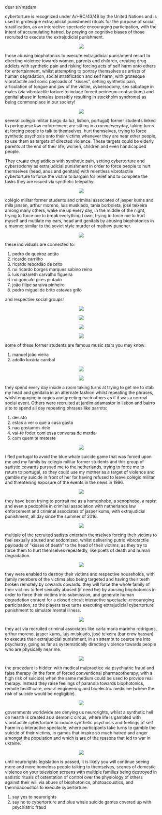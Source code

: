 dear sir/madam


<span translate="no">cybertorture</span> is recognized under <span translate="no">A/HRC/43/49</span> by the <span translate="no">United Nations</span> and is used in grotesque extrajudicial punishment rituals for the purpose of social stratification, as an interactive spectacle encouraging participation, with the intent of accumulating hatred, by preying on cognitive biases of those recruited to execute the extrajudicial punishment.


<p align="center" width="100%"><img src="https://raw.githubusercontent.com/strikles/atac-data/main/assets/img/jesus/golgota.png"></p>


those abusing <span translate="no">biophotonics</span> to execute extrajudicial punishment resort to directing violence towards women, parents and children, creating drug addicts with synthetic pain and risking forcing acts of self harm onto others for entertainment, whilst attempting to portray themselves as artists of human degradation, social stratification and self harm, with grotesque vibrotactile and sonic payloads of "kisses", setting synthetic pain, articulation of tongue and jaw of the victim, <span translate="no">cybersodomy</span>, sex sabotage in males (via vibrotactile torture to induce forced perineum contractions) and genital abuse in females (possibly resulting in stockholm syndrome) as being commonplace in our society!


<p align="center" width="100%"><img src="https://raw.githubusercontent.com/strikles/atac-data/main/assets/img/jesus/jesus_lamb.png"></p>


several <span translate="no">colégio militar</span> (largo da luz, lisbon, portugal) former students linked to portuguese law enforcement are sitting in a room everyday, taking turns at forcing people to talk to themselves, hurt themselves, trying to force synthetic psychosis onto their victims whenever they are near other people, to use them as targets of directed violence. These targets could be elderly parents at the end of their life, women,  children and even handicapped people. 

They create drug addicts with synthetic pain, setting <span translate="no">cybertorture</span> and <span translate="no">cybersodomy</span> as extrajudicial punishment in order to force people to hurt themselves (head, anus and genitals) with relentless vibrotactile <span translate="no">cybertorture</span> to force the victim to bargain for relief and to complete the tasks they are issued via synthetic telepathy.


<p align="center" width="100%"><img src="https://raw.githubusercontent.com/strikles/atac-data/main/assets/img/jesus/joseph.png"></p>


<span translate="no">colégio militar</span> former students and criminal associates of <span translate="no">jasper kums</span> and <span translate="no">mila jansen</span>, <span translate="no">arthur moreno</span>, <span translate="no">luis muskiado</span>, <span translate="no">tania borboleta</span>, <span translate="no">josé teixeira</span> among many others, wake me up every day, in the middle of the night, trying to force me to break everything I own, trying to force me to hurt myself and mutilate my ears, head and genitals by abusing <span translate="no">biophotonics</span> in a manner similar to the soviet style murder of <span translate="no">mathew puncher</span>.


<p align="center" width="100%"><img src="https://raw.githubusercontent.com/strikles/atac-data/main/assets/img/jasper_kums.png"></p>


these individuals are connected to:


1. <span translate="no">pedro de queiroz antão</span>
2. <span translate="no">ricardo carrilho</span>
3. <span translate="no">ricardo rebordão de brito</span>
4. <span translate="no">rui ricardo borges marques sabino reino</span>
5. <span translate="no">luis nazareth carvalho figueira</span>
6. <span translate="no">rui goncalo pires pintado</span>
7. <span translate="no">joão filipe saraiva pinheiro</span>
8. <span translate="no">pedro miguel de brito esteves grilo</span>


and respective social groups!


<p align="center" width="100%"><img src="https://raw.githubusercontent.com/strikles/atac-data/main/assets/img/rrb.png"></p>

<p align="center" width="100%"><img src="https://raw.githubusercontent.com/strikles/atac-data/main/assets/img/luis_figueira.png"></p>

<p align="center" width="100%"><img src="https://raw.githubusercontent.com/strikles/atac-data/main/assets/img/pedro_grilo.png"></p>

<p align="center" width="100%"><img src="https://raw.githubusercontent.com/strikles/atac-data/main/assets/img/pinheiro.png"></p>


some of these former students are famous music stars you may know:


1. <span translate="no">manuel joão vieira</span>
2. <span translate="no">adolfo luxúria canibal</span>


<p align="center" width="100%"><img src="https://raw.githubusercontent.com/strikles/atac-data/main/assets/img/mjv.png"></p>

<p align="center" width="100%"><img src="https://raw.githubusercontent.com/strikles/atac-data/main/assets/img/alc.png"></p>


they spend every day inside a room taking turns at trying to get me to stab my head and genitalia in an alternate fashion whilst repeating the phrases, whilst engaging in orgies and greeting each others as if it was a normal social event. Others were recruited at <span translate="no">jardim adamastor</span> in lisbon and <span translate="no">bairro alto</span> to spend all day repeating phrases like parrots:


1. <span translate="no">desisto</span>
2. <span translate="no">estas a ver o que a casa gasta</span>
3. <span translate="no">nao gostamos dele</span>
4. <span translate="no">vai-te foder com essa conversa de merda</span>
5. <span translate="no">com quem te meteste</span>


<p align="center" width="100%"><img src="https://raw.githubusercontent.com/strikles/atac-data/main/assets/img/jesus/golgota.png"></p>


i fled portugal to avoid the blue whale suicide game that was forced upon me and my family by <span translate="no">colégio militar</span> former students and this group of sadistic cowards pursued me to the netherlands, trying to force me to return to portugal, so they could use my mother as a target of violence and gamble my suicide in front of her for having refused to leave <span translate="no">colégio militar</span> and threatening exposure of the events in the news in 1996.


<p align="center" width="100%"><img src="https://raw.githubusercontent.com/strikles/atac-data/main/assets/img/jesus/jesus_carrying_cross.png"></p>


they have been trying to portrait me as a homophobe, a xenophobe, a rapist and even a pedophile in criminal association with netherlands law enforcement and criminal associates of <span translate="no">jasper kums</span>, with extrajudicial punishment, all day since the summer of 2016.


<p align="center" width="100%"><img src="https://raw.githubusercontent.com/strikles/atac-data/main/assets/img/jesus/jesus_cross.png"></p>


multiple of the recruited sadists entertain themselves forcing their victims to feel sexually abused and sodomized, whilst delivering putrid vibrotactile payloads of "kisses of death" to the head of their victims, as they try to force them to hurt themselves repeatedly, like poets of death and human degradation.


<p align="center" width="100%"><img src="https://raw.githubusercontent.com/strikles/atac-data/main/assets/img/jesus/holy_spirit.png"></p>


they were enabled to destroy their victims and respective households, with family members of the victims also being targeted and having their teeth broken remotely by cowards cowards. they will force the whole family of their victims to feel sexually abused (if need be) by abusing <span translate="no">biophotonics</span> in order to force their victims into submission, and generate human degradation content for a closed circuit interactive spectacle, encouraging participation, so the players take turns executing extrajudicial <span translate="no">cybertorture</span> punishment to simulate mental illness.


<p align="center" width="100%"><img src="https://raw.githubusercontent.com/strikles/atac-data/main/assets/img/jesus/monk.png"></p>


they act via recruited criminal associates like <span translate="no">carla maria marinho rodrigues</span>, <span translate="no">arthur moreno</span>, <span translate="no">jasper kums</span>, <span translate="no">luis muskiado</span>, <span translate="no">josé teixeira (bar crew hassan)</span> to execute their extrajudicial punishment, in an attempt to coerce me into psychiatry, going as far as systematically directing violence towards people who are physically near me.


<p align="center" width="100%"><img src="https://raw.githubusercontent.com/strikles/atac-data/main/assets/img/jesus/resurrection.png"></p>


the procedure is hidden with medical malpractice via psychiatric fraud and false therapy (in the form of forced conventional pharmacotherapy, with a high risk of suicide) when the same medium could be used to provide real therapy. Instead they raise feelings of paranoia towards <span translate="no">biophotonics</span>, remote healthcare, neural engineering and bioelectric medicine (where the risk of suicide would be negligible).


<p align="center" width="100%"><img src="https://raw.githubusercontent.com/strikles/atac-data/main/assets/img/jesus/lamb_of_god.png"></p>


governments worldwide are denying us <span translate="no">neurorights</span>, whilst a synthetic hell on hearth is created as a demonic circus, where life is gambled with vibrotactile <span translate="no">cybertorture</span> to induce synthetic psychosis and feelings of self harm in a interactive spectacle, where participants take turns to gamble the suicide of their victims, in games that inspire so much hatred and anger amongst the population and which is are of the reasons that led to war in ukraine.


<p align="center" width="100%"><img src="https://raw.githubusercontent.com/strikles/atac-data/main/assets/img/jesus/adam_tree_of_life.png"></p>


until <span translate="no">neurorights</span> legislation is passed, it is likely you will continue seeing more and more homeless people talking to themselves, scenes of domestic violence on your television screens with multiple families being destroyed in sadistic rituals of ostentation of control over the physiology of others against their will via abuse of <span translate="no">biophotonics</span>, <span translate="no">photoacoustics</span>, and <span translate="no">thermoacoustics</span> to execute <span translate="no">cybertorture</span>.


1. say yes to <span translate="no">neurorights</span>
2. say no to <span translate="no">cybertorture</span> and <span translate="no">blue whale</span> suicide games covered up with psychiatric fraud